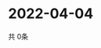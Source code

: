 # 2022-04-04
  共 0条

  <!-- BEGIN -->
  <!-- 最后更新时间Mon Apr 04 2022 20:06:37 GMT+0000 (Coordinated Universal Time) -->
  
  <!-- END -->
  
  
